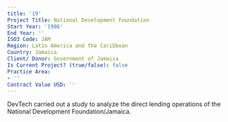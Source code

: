 ```yaml
---
title: '19'
Project Title: National Development Foundation
Start Year: '1986'
End Year: ''
ISO3 Code: JAM
Region: Latin America and the Caribbean
Country: Jamaica
Client/ Donor: Government of Jamaica
Is Current Project? (true/false): false
Practice Area:
- ''
Contract Value USD: ''
---
```


DevTech carried out a study to analyze the direct lending operations of the National Development Foundation/Jamaica.